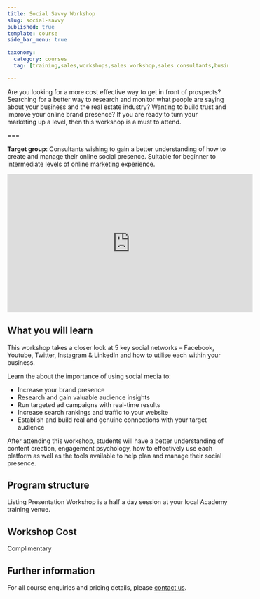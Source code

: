 ```yaml
---
title: Social Savvy Workshop
slug: social-savvy
published: true
template: course
side_bar_menu: true

taxonomy:
  category: courses
  tag: [training,sales,workshops,sales workshop,sales consultants,business owners,managers,post pin tweet, socialsavvy]

---
```


Are you looking for a more cost effective way to get in front of prospects? Searching for a better way to research and monitor what people are saying about your business and the real estate industry? Wanting to build trust and improve your online brand presence? If you are ready to turn your marketing up a level, then this workshop is a must to attend.

===

**Target group**: Consultants wishing to gain a better understanding of how to create and manage their online social presence. Suitable for beginner to intermediate levels of online marketing experience.

<iframe src="https://www.facebook.com/plugins/video.php?href=https%3A%2F%2Fwww.facebook.com%2Fharcourtsacademy%2Fvideos%2F10153858242312676%2F&show_text=0&width=560" width="560" height="315" style="border:none;overflow:hidden" scrolling="no" frameborder="0" allowTransparency="true" allowFullScreen="true"></iframe>

## What you will learn
This workshop takes a closer look at 5 key social networks – Facebook, Youtube, Twitter, Instagram &amp; LinkedIn and how to utilise each within your business.

Learn the about the importance of using social media to:
- Increase your brand presence
- Research and gain valuable audience insights
- Run targeted ad campaigns with real-time results
- Increase search rankings and traffic to your website
- Establish and build real and genuine connections with your target audience

After attending this workshop, students will have a better understanding of content creation, engagement psychology, how to effectively use each platform as well as the tools available to help plan and manage their social presence.

## Program structure
Listing Presentation Workshop is a half a day session at your local Academy training venue.

## Workshop Cost
Complimentary

## Further information
For all course enquiries and pricing details, please [contact us](/about-us/contact-us).
